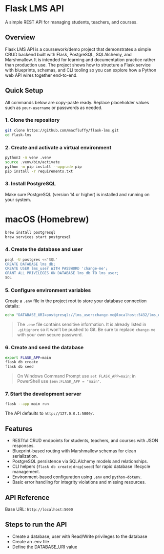 # Flask LMS API
A simple REST API for managing students, teachers, and courses.

## Overview
Flask LMS API is a coursework/demo project that demonstrates a simple CRUD backend built with Flask, PostgreSQL, SQLAlchemy, and Marshmallow. It is intended for learning and documentation practice rather than production use. The project shows how to structure a Flask service with blueprints, schemas, and CLI tooling so you can explore how a Python web API wires together end-to-end.

## Quick Setup
All commands below are copy-paste ready. Replace placeholder values such as `your-username` or passwords as needed.

### 1. Clone the repository
```bash
git clone https://github.com/macfluffy/flask-lms.git
cd flask-lms
```

### 2. Create and activate a virtual environment
```bash
python3 -m venv .venv
source .venv/bin/activate
python -m pip install --upgrade pip
pip install -r requirements.txt
```
<!-- Windows virtual environment steps: -->

### 3. Install PostgreSQL
Make sure PostgreSQL (version 14 or higher) is installed and running on your system.

# macOS (Homebrew)
```bash
brew install postgresql
brew services start postgresql
```
<!-- Windows installation steps : -->

### 4. Create the database and user
```bash
psql -U postgres <<'SQL'
CREATE DATABASE lms_db;
CREATE USER lms_user WITH PASSWORD 'change-me';
GRANT ALL PRIVILEGES ON DATABASE lms_db TO lms_user;
SQL
```

### 5. Configure environment variables
Create a `.env` file in the project root to store your database connection details:
```bash
echo "DATABASE_URI=postgresql://lms_user:change-me@localhost:5432/lms_db" > .env
```
> The `.env` file contains sensitive information. It is already listed in `.gitignore` so it won’t be pushed to Git. Be sure to replace `change-me` with your own secure password.

### 6. Create and seed the database
```bash
export FLASK_APP=main
flask db create
flask db seed
```
> On Windows Command Prompt use `set FLASK_APP=main`; in PowerShell use `$env:FLASK_APP = "main"`.

### 7. Start the development server
```bash
flask --app main run
```
The API defaults to `http://127.0.0.1:5000/`.

## Features
- RESTful CRUD endpoints for students, teachers, and courses with JSON responses.
- Blueprint-based routing with Marshmallow schemas for clean serialization.
- PostgreSQL persistence via SQLAlchemy models and relationships.
- CLI helpers (`flask db create|drop|seed`) for rapid database lifecycle management.
- Environment-based configuration using `.env` and `python-dotenv`.
- Basic error handling for integrity violations and missing resources.

## API Reference
Base URL: `http://localhost:5000`


## Steps to run the API
- Create a database, user with Read/Write privileges to the database
- Create an .env file
- Define the DATABASE_URI value
